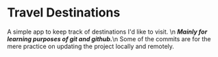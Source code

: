 # Travel Destinations

A simple app to keep track of destinations I'd like to visit. \n 
**_Mainly for learning purposes of git and github._**\n
Some of the commits are for the mere practice on updating the project locally and remotely.
